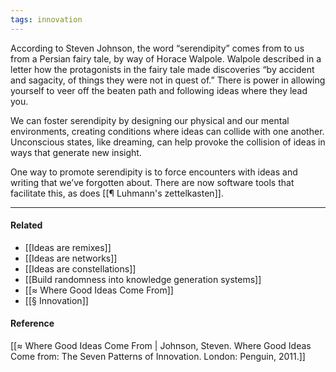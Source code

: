 ```yaml
---
tags: innovation
---
```


According to Steven Johnson, the word “serendipity” comes from to us from a Persian fairy tale, by way of Horace Walpole. Walpole described in a letter how the protagonists in the fairy tale made discoveries “by accident and sagacity, of things they were not in quest of.” There is power in allowing yourself to veer off the beaten path and following ideas where they lead you.

We can foster serendipity by designing our physical and our mental environments, creating conditions where ideas can collide with one another. Unconscious states, like dreaming, can help provoke the collision of ideas in ways that generate new insight.

One way to promote serendipity is to force encounters with ideas and writing that we’ve forgotten about. There are now software tools that facilitate this, as does [[¶ Luhmann's zettelkasten]].

---

#### Related

- [[Ideas are remixes]]
- [[Ideas are networks]]
- [[Ideas are constellations]]
- [[Build randomness into knowledge generation systems]]
- [[≈ Where Good Ideas Come From]]
- [[§ Innovation]]

#### Reference

[[≈ Where Good Ideas Come From | Johnson, Steven. Where Good Ideas Come from: The Seven Patterns of Innovation. London: Penguin, 2011.]]
